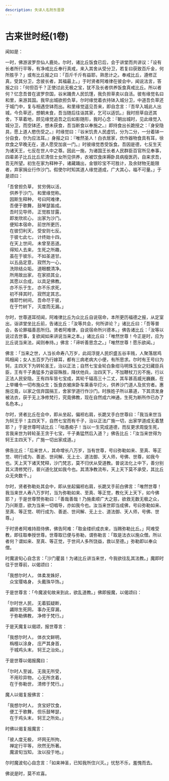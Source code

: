 ```yaml
---
description: 失译人名附东晋录
---
```


# 古来世时经(1卷)

闻如是：

一时，佛游波罗奈仙人鹿处。尔时，诸比丘饭食已后，会于讲堂而共讲议：「设有长者所行平等，有净戒比丘奉行真戒，来入其舍从受分卫，若复曰获致百斤金，何所胜乎？」或有比丘报之曰：「百斤千斤有益耶，熟思计之。奉戒比丘，遵修正真，受其分卫，念彼长者，其福最上。」于时贤者阿难律在彼会中，闻说法言，答报之曰：「何但百千？正使过此无极之宝，犹不及长者供养饭食真戒比丘。所以者何？忆念吾昔在波罗奈国，谷米踊贵人民饥馑，我负担草卖以自活。彼有缘觉名曰和里，来游其国。我早出城欲担负草，尔时缘觉着衣持钵入城分卫，中道吾负草还于城门中，复与相遇空钵而出。和里缘觉遥见吾来，即自念言：『吾早入城此人出城，今负草还，想朝未食，吾当随后往诣其家，乞可以适饥。』我时担草自还其舍，下草着地，顾见缘觉追吾之后如影随形，我时心念：『朝出城时，见此缘觉入城分卫，而空钵还，想未获食，吾当断食以奉施之。』即持食出长跪授之：『身安隐具，愿上道人愍伤受之。』时缘觉曰：『谷米饥贵人民虚饥，分为二分，一分着钵一分自食，尔为应法耳。』身报之曰：『唯然圣人！白衣居家，炊作器物食具有耳，徐炊食之早晚无在，道人愿受加哀一门。』时彼缘觉悉受饭食。吾因是德，七反生天为诸天王，七反在世人中之尊。因此一施，为诸国王长者人民群臣百官所见奉事，四辈弟子比丘比丘尼清信士女所见供养，衣被饮食床褥卧具病瘦医药，自来求吾，吾无所望。初生在家为释种子，诸藏踊出，金银珍宝不可胜计，及余财物无能限者，弃家捐业行作沙门。假使尔时知其道人缘觉道成，广大其心，福不可量。」于是颂曰：

「吾曾担负草， 贫穷佣以活，\
　供养于沙门， 和里缘觉称。\
　因斯生释种， 号曰阿难律，\
　吾便于歌舞， 鼓琴瑟笛成。\
　吾时见导师， 正觉胜甘露，\
　即发欣欢心， 出家为沙门。\
　便知本宿命， 前世所更历，\
　在彼忉利天， 受安则七反。\
　于彼七此七， 计终始十四，\
　在天上世间， 未曾至恶道。\
　得知人去来， 生死之所趣，\
　虽在于彼乐， 不如圣道甘。\
　以五品定意， 寂然为一心，\
　洗除结众垢， 道眼覩清净。\
　所用故出家， 在家损其业，\
　其愿以合成， 以具足佛教。\
　亦不乐于生， 亦不乐求死，\
　初不择其时， 寂然定其志。\
　维耶竹树间， 吾命尽于彼，\
　在于竹树下， 灭度而无漏。」

尔时，世尊道耳彻闻，阿难律比丘为众比丘自说宿命，本所更历福德之报，从定室出，诣讲堂坐比丘前，告诸比丘：「汝等共会，何所讲论？」诸比丘曰：「吾等普会，各论罪福善恶所归。贤者阿难律，自说宿命所兴德本。」佛告诸比丘：「汝等以说过去世事，复欲闻如来讲说当来之本。」诸比丘曰：「唯然世尊！今正是时，应为比丘说当来法，闻则奉持。」佛言：「谛听善思念之。」「唯然世尊！愿乐欲闻。」

佛言：「当来之世，人当长命寿八万岁，此阎浮提人民炽盛五谷丰贱，人聚落居鸡鸣相闻；女人五百岁乃行嫁耳，都有三病老病大小便，有所思求。尔时有王号曰为轲，主四天下为转轮圣王，治以正法；自然七宝金轮白象绀马明珠玉女之妇藏臣兵臣，王有千子勇猛多力姿容殊胜，降伏他兵，治四天下，不加鞭杖刀刃不施，行以正法人民安隐。王有四车皆七宝成，其轮千辐高三十二丈，其车甚高威光巍巍，在上举幡令一切布施众生；饭食衣被床卧车乘香华灯火，供养沙门道人及贫穷者。惠施讫竟，以家之信弃国捐王，舍家学道行作沙门。时族姓子所以慕道，下其须发身被法衣，获于无上净修梵行，究竟佛教，现在自然成六神通，生死为断所作已办了名色本。」

尔时，贤者比丘在会中，即从坐起，偏袒右肩，长跪叉手白世尊曰：「我当来世当为轲王乎！主四天下，自然七宝而有千子，治以正法广施一切，出家学道成无着慧耶？」于是世尊呵诘比丘：「咄愚痴子！当以一生究成道德，而反更求周旋生死，言我来世为转轮圣王贪于七宝，千子勇猛然后入道？」佛告比丘：「汝当来世得为轲王主四天下，广施一切出家成道。」

佛告比丘：「后来世人，其命增长八万岁，当有世尊，号曰弥勒如来、至真、等正觉、明行成为、善逝、世间解、无上士、道法御、天人师，号佛、世尊，如我今也。天上天下诸天梵释，沙门梵志，莫不归伏从受道教。普说法化上中下，善分别其义清修梵行，普兴道化犹如我今也。其清净教流布，天上天下莫不承受，其比丘众无央数千。」

尔时，贤者弥勒处其会中，即从坐起偏袒右肩，长跪叉手前白佛言：「唯然世尊！我当来世人寿八万岁时，当为弥勒如来、至真、等正觉，教化天上天下，如今佛耶？」于是世尊赞弥勒曰：「善哉善哉！乃施柔顺广大之慈，欲救无数无极之众，乃兴斯意，欲为当来一切唱导，亦如我今也。汝当来世即当成佛，号曰弥勒如来、至真、等正觉、明行成为、善逝、世间解、无上士、道法御、天人师，号佛、世尊。」

于时贤者阿难持扇侍佛，佛告阿难：「取金缕织成衣来，当赐弥勒比丘。」阿难受教，即往取奉授世尊。世尊取已便与弥勒，谓弥勒言：「取是法衣以施众僧。所以者何？谓如来、至真、等正觉，于世间人多所饶益，救以至德。」弥勒即以奉众僧。

时魔波旬心自念言：「沙门瞿昙！为诸比丘讲当来世，今我欲往乱其法教。」魔即时往于世尊前，以偈颂曰：

「我想尔时人， 体柔发姝好，\
　众宝璎珞身， 头戴珠华饰。」

于是世尊言：「今魔波旬故来到此，欲乱道教。」佛即报魔，以偈颂曰：

「尔时世人民， 无着狐疑断，\
　蠲除生死网， 事办无穿漏，\
　于弥勒佛教， 净修于梵行。」

于是天魔复以偈颂，报世尊言：

「我想尔时人， 体衣文鲜明，\
　栴檀以涂身， 庄严其身首，\
　于城鸡头末， 轲王之治处。」

于是世尊以偈报魔曰：

「尔时人至诚， 无我无所受，\
　不用珍异物， 心无所贪着，\
　在于弥勒世， 清修于梵行。」

魔人以偈复报佛言：

「我想尔时人， 贪宝好饮食，\
　便工于歌舞， 但乐鼓琴瑟，\
　在于鸡头末， 轲王之所处。」

时佛以偈复报魔言：

「彼人度无极， 坏网无所拘，\
　禅定行平等， 欣然无所著。\
　魔波旬当知， 汝以投于地。」

尔时魔波旬心自念言：「如来神圣，已知我所住兴灭。」忧愁不乐，羞愧而去。

佛说是时，莫不欢喜。
